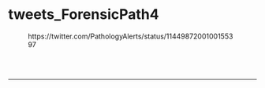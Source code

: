# tweets_ForensicPath4


<figure class="wp-block-embed-twitter wp-block-embed is-type-rich">
<div class="wp-block-embed__wrapper">
https://twitter.com/PathologyAlerts/status/1144987200100155397</div></figure>
<br>
<br>
<hr>
